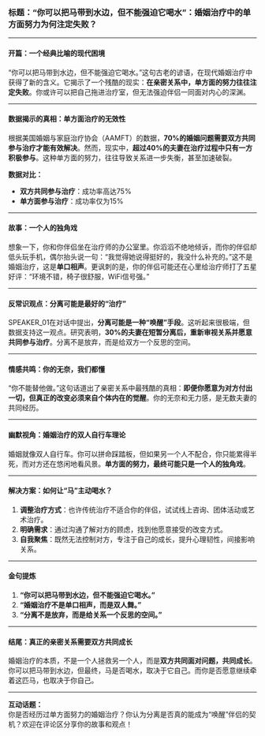 ### 标题：**“你可以把马带到水边，但不能强迫它喝水”：婚姻治疗中的单方面努力为何注定失败？**

---

#### 开篇：一个经典比喻的现代困境

“你可以把马带到水边，但不能强迫它喝水。”这句古老的谚语，在现代婚姻治疗中获得了新的含义。它揭示了一个残酷的现实：**在亲密关系中，单方面的努力往往注定失败**。你或许可以把自己拖进治疗室，但无法强迫伴侣一同面对内心的深渊。

---

#### 数据揭示的真相：单方面治疗的无效性

根据美国婚姻与家庭治疗协会（AAMFT）的数据，**70%的婚姻问题需要双方共同参与治疗才能有效解决**。然而，现实中，**超过40%的夫妻在治疗过程中只有一方积极参与**。这种单方面的努力，往往导致关系进一步失衡，甚至加速破裂。

**数据对比：**
- **双方共同参与治疗**：成功率高达75%
- **单方面参与治疗**：成功率仅为15%

---

#### 故事：一个人的独角戏

想象一下，你和你伴侣坐在治疗师的办公室里。你滔滔不绝地倾诉，而你的伴侣却低头玩手机，偶尔抬头说一句：“我觉得她说得挺好的，我没什么补充的。”这不是婚姻治疗，这是**单口相声**。更讽刺的是，你的伴侣可能还在心里给治疗师打了五星好评：“环境不错，椅子很舒服，WiFi信号强。”

---

#### 反常识观点：分离可能是最好的“治疗”

SPEAKER_01在对话中提出，**分离可能是一种“唤醒”手段**。这听起来很极端，但数据支持这一观点。研究表明，**30%的夫妻在短暂分离后，重新审视关系并愿意共同参与治疗**。分离不是放弃，而是给双方一个反思的空间。

---

#### 情感共鸣：你的无奈，我们都懂

“你不能替他做。”这句话道出了亲密关系中最残酷的真相：**即便你愿意为对方付出一切，但真正的改变必须来自个体内在的觉醒**。你的无奈和无力感，是无数夫妻的共同经历。

---

#### 幽默视角：婚姻治疗的双人自行车理论

婚姻就像双人自行车。你可以拼命踩踏板，但如果另一个人不配合，你只能累得半死，而对方还在悠闲地看风景。**单方面的努力，最终可能只是一个人的独角戏**。

---

#### 解决方案：如何让“马”主动喝水？

1. **调整治疗方式**：也许传统治疗不适合你的伴侣，试试线上咨询、团体活动或艺术治疗。
2. **明确需求**：通过沟通了解对方的顾虑，找到他愿意接受的改变方式。
3. **自我聚焦**：既然无法控制对方，专注于自己的成长，提升心理韧性，间接影响关系。

---

#### 金句提炼

1. **“你可以把马带到水边，但不能强迫它喝水。”**
2. **“婚姻治疗不是单口相声，而是双人舞。”**
3. **“分离不是放弃，而是给关系一个反思的空间。”**

---

#### 结尾：真正的亲密关系需要双方共同成长

婚姻治疗的本质，不是一个人拯救另一个人，而是**双方共同面对问题，共同成长**。你可以把马带到水边，但最终，马是否喝水，取决于它自己。而你是否愿意继续牵着这匹马，也取决于你自己。

---

**互动话题：**  
你是否经历过单方面努力的婚姻治疗？你认为分离是否真的能成为“唤醒”伴侣的契机？欢迎在评论区分享你的故事和观点！